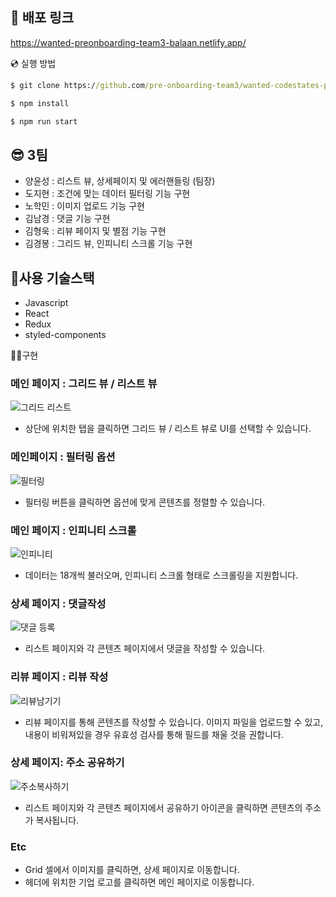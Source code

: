 ## 🚀 배포 링크

https://wanted-preonboarding-team3-balaan.netlify.app/

💿 실행 방법

```cmd
$ git clone https://github.com/pre-onboarding-team3/wanted-codestates-project-3-9

$ npm install

$ npm run start
```

## 😎 3팀

- 양윤성 : 리스트 뷰, 상세페이지 및 에러핸들링 (팀장)
- 도지현 : 조건에 맞는 데이터 필터링 기능 구현
- 노학민 : 이미지 업로드 기능 구현
- 김남경 : 댓글 기능 구현
- 김형욱 : 리뷰 페이지 및 별점 기능 구현
- 김경봉 : 그리드 뷰, 인피니티 스크롤 기능 구현

## 🎇사용 기술스택

- Javascript
- React
- Redux
- styled-components

👩‍💻구현

### 메인 페이지 : 그리드 뷰 / 리스트 뷰
![그리드 리스트](https://user-images.githubusercontent.com/56627560/158399780-945867cb-2432-452b-901b-14d7dc07f8ee.gif)

- 상단에 위치한 탭을 클릭하면 그리드 뷰 / 리스트 뷰로 UI를 선택할 수 있습니다.

### 메인페이지 : 필터링 옵션
![필터링](https://user-images.githubusercontent.com/56627560/158399835-fb4e5811-eb80-454d-838c-0d736d67b019.gif)

- 필터링 버튼을 클릭하면 옵션에 맞게 콘텐츠를 정렬할 수 있습니다. 

### 메인 페이지 : 인피니티 스크롤
![인피니티](https://user-images.githubusercontent.com/56627560/158402282-94ef737a-a327-4be5-b94b-b84abeafc7ac.gif)

- 데이터는 18개씩 불러오며, 인피니티 스크롤 형태로 스크롤링을 지원합니다.

### 상세 페이지 : 댓글작성
![댓글 등록](https://user-images.githubusercontent.com/56627560/158400212-b37db054-6b2f-4f74-adb9-f2542d913ea1.gif)

- 리스트 페이지와 각 콘텐츠 페이지에서 댓글을 작성할 수 있습니다.

### 리뷰 페이지 : 리뷰 작성
![리뷰남기기](https://user-images.githubusercontent.com/56627560/158400267-5d9d37d7-402c-437e-bcfb-e2edbb059bc9.gif)

- 리뷰 페이지를 통해 콘텐츠를 작성할 수 있습니다. 이미지 파일을 업로드할 수 있고, 내용이 비워져있을 경우 유효성 검사를 통해 필드를 채울 것을 권합니다.

### 상세 페이지: 주소 공유하기 
![주소복사하기](https://user-images.githubusercontent.com/56627560/158400318-78fc9637-5723-498f-9f6c-dbbda2b85f4e.gif)

- 리스트 페이지와 각 콘텐츠 페이지에서 공유하기 아이콘을 클릭하면 콘텐츠의 주소가 복사됩니다.

### Etc
- Grid 셀에서 이미지를 클릭하면, 상세 페이지로 이동합니다.
- 헤더에 위치한 기업 로고를 클릭하면 메인 페이지로 이동합니다.


